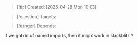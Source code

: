 
>[!tip] Created: [2025-04-28 Mon 10:03]

>[!question] Targets: 

>[!danger] Depends: 

if we got rid of named imports, then it might work in stackblitz ?